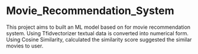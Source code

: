 # Movie_Recommendation_System

This project aims to built an ML model based on for movie recommendation system. Using Tfidvectorizer textual data is converted into numerical form. Using Cosine Similarity, calculated the similarity score suggested the similar movies to user.

